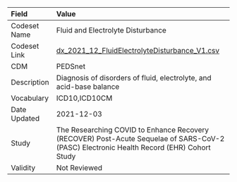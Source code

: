 |Field        |Value                                                                                                                                    |
|:------------|:----------------------------------------------------------------------------------------------------------------------------------------|
|Codeset Name |Fluid and Electrolyte Disturbance                                                                                                        |
|Codeset Link |[dx_2021_12_FluidElectrolyteDisturbance_V1.csv](https://github.com/PEDSnet/Variable-Dictionary/blob/main/conditions/dx_2021_12_FluidElectrolyteDisturbance_V1.csv)|
|CDM          |PEDSnet                                                                                                                                  |
|Description  |Diagnosis of disorders of fluid, electrolyte, and acid-base balance                                                                      |
|Vocabulary   |ICD10,ICD10CM                                                                                                                            |
|Date Updated |2021-12-03                                                                                                                               |
|Study        |The Researching COVID to Enhance Recovery (RECOVER) Post-Acute Sequelae of SARS-CoV-2 (PASC) Electronic Health Record (EHR) Cohort Study |
|Validity     |Not Reviewed                                                                                                                             |
